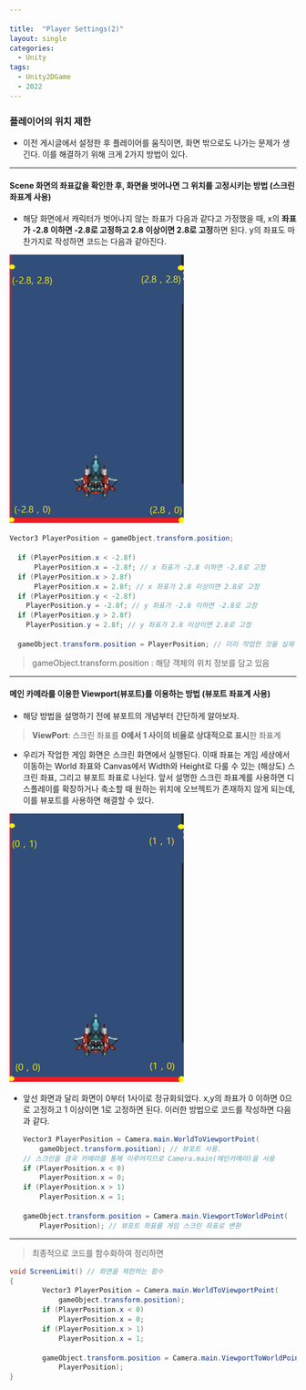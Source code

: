 ```yaml
---

title:  "Player Settings(2)"
layout: single
categories:
  - Unity
tags:
  - Unity2DGame
  - 2022
---
```


### 플레이어의 위치 제한
- 이전 게시글에서 설정한 후 플레이어를 움직이면, 화면 밖으로도 나가는 문제가 생긴다. 이를 해결하기 위해 크게 2가지 방법이 있다.

---

#### Scene 화면의 좌표값을 확인한 후, 화면을 벗어나면 그 위치를 고정시키는 방법 (스크린 좌표계 사용)
- 해당 화면에서 캐릭터가 벗어나지 않는 좌표가 다음과 같다고 가정했을 때, x의 **좌표가 -2.8 이하면 -2.8로 고정하고
2.8 이상이면 2.8로 고정**하면 된다. y의 좌표도 마찬가지로 작성하면 코드는 다음과 같아진다.

![Screen](/assets/images/Screen.png)

  ```C#
  Vector3 PlayerPosition = gameObject.transform.position;

    if (PlayerPosition.x < -2.8f)
        PlayerPosition.x = -2.8f; // x 좌표가 -2.8 이하면 -2.8로 고정
    if (PlayerPosition.x > 2.8f)
        PlayerPosition.x = 2.8f; // x 좌표가 2.8 이상이면 2.8로 고정
    if (PlayerPosition.y < -2.8f)
      PlayerPosition.y = -2.8f; // y 좌표가 -2.8 이하면 -2.8로 고정
    if (PlayerPosition.y > 2.8f)
      PlayerPosition.y = 2.8f; // y 좌표가 2.8 이상이면 2.8로 고정
    
    gameObject.transform.position = PlayerPosition; // 미리 작업한 것을 실제 컴포넌트로 수정
  ```

> gameObject.transform.position : 해당 객체의 위치 정보를 담고 있음

---

#### 메인 카메라를 이용한 Viewport(뷰포트)를 이용하는 방법 (뷰포트 좌표계 사용)
- 해당 방법을 설명하기 전에 뷰포트의 개념부터 간단하게 알아보자.

> **ViewPort**: 스크린 좌표를 **0에서 1 사이의 비율로 상대적으로 표시**한 좌표계

- 우리가 작업한 게임 화면은 스크린 화면에서 실행된다. 
  이때 좌표는 게임 세상에서 이동하는 World 좌표와 Canvas에서 Width와 Height로 다룰 수 있는 (해상도) 스크린 좌표, 그리고 뷰포트 좌표로 나뉜다.
  앞서 설명한 스크린 좌표계를 사용하면 디스플레이를 확장하거나 축소할 때 원하는 위치에 오브젝트가 존재하지 않게 되는데, 
  이를 뷰포트를 사용하면 해결할 수 있다.

  

![ViewPort](/assets/images/ViewPort.png)

- 앞선 화면과 달리 화면이 0부터 1사이로 정규화되었다. x,y의 좌표가 0 이하면 0으로 고정하고 1 이상이면 1로 고정하면 된다. 이러한 방법으로 코드를 작성하면 다음과 같다.

  ```C#
  Vector3 PlayerPosition = Camera.main.WorldToViewportPoint(
      gameObject.transform.position); // 뷰포트 사용.
  // 스크린을 결국 카메라를 통해 이루어지므로 Camera.main(메인카메라)을 사용
  if (PlayerPosition.x < 0)
      PlayerPosition.x = 0;
  if (PlayerPosition.x > 1)
      PlayerPosition.x = 1;
  
  gameObject.transform.position = Camera.main.ViewportToWorldPoint(
      PlayerPosition); // 뷰포트 좌표를 게임 스크린 좌표로 변환
  ```

---

> 최종적으로 코드를 함수화하여 정리하면


  ```C#
  void ScreenLimit() // 화면을 제한하는 함수
  {
          Vector3 PlayerPosition = Camera.main.WorldToViewportPoint(
              gameObject.transform.position); 
          if (PlayerPosition.x < 0)
              PlayerPosition.x = 0;
          if (PlayerPosition.x > 1)
              PlayerPosition.x = 1;

          gameObject.transform.position = Camera.main.ViewportToWorldPoint(
              PlayerPosition); 
  }
  ```

